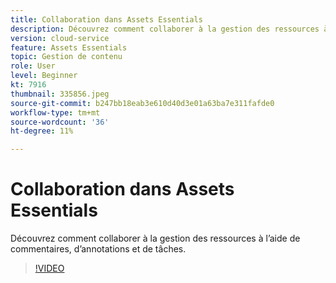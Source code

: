 ```yaml
---
title: Collaboration dans Assets Essentials
description: Découvrez comment collaborer à la gestion des ressources à l’aide de commentaires, d’annotations et de tâches.
version: cloud-service
feature: Assets Essentials
topic: Gestion de contenu
role: User
level: Beginner
kt: 7916
thumbnail: 335856.jpeg
source-git-commit: b247bb18eab3e610d40d3e01a63ba7e311fafde0
workflow-type: tm+mt
source-wordcount: '36'
ht-degree: 11%

---
```



# Collaboration dans Assets Essentials

Découvrez comment collaborer à la gestion des ressources à l’aide de commentaires, d’annotations et de tâches.

>[!VIDEO](https://video.tv.adobe.com/v/335856/?quality=12&learn=on)
